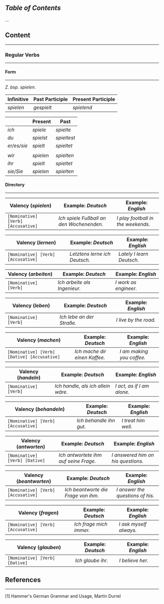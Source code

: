 
## *Table of Contents*
...
## Content
---
### Regular Verbs
---
#### Form
---
*Z. bsp. spielen.*

| Infinitive | Past Participle | Present Participle |
| ---------- | --------------- | ------------------ |
| *spielen*  | *gespielt*      | *spielend*         |

|             | Present   | Past        |
| ----------- | --------- | ----------- |
| *ich*       | *spiele*  | *spielte*   |
| *du*        | *spielst* | *spieltest* |
| *er/es/sie* | *spielt*  | *spieltet*  |
|             |           |             |
| *wir*       | *spielen* | *spielten*  |
| *ihr*       | *spielt*  | *spieltet*  |
| *sie/Sie*   | *spielen* | *spielten*  |
#### Directory
---

| Valency (*spielen*)                | Example: *Deutsch*                       | Example: *English*                 |
| ---------------------------------- | ---------------------------------------- | ---------------------------------- |
| `[Nominative] [Verb] [Accusative]` | *Ich spiele Fußball an den Wochenenden.* | *I play football in the weekends.* |

| Valency (*lernen*)                 | Example: *Deutsch*            | Example: *English*        |
| ---------------------------------- | ----------------------------- | ------------------------- |
| `[Nominative] [Verb] [Accusative]` | *Letztens lerne ich Deutsch.* | *Lately I learn Deutsch.* |

| Valency (*arbeiten*)  | Example: *Deutsch*           | Example: *English*    |
| --------------------- | ---------------------------- | --------------------- |
| `[Nominative] [Verb]` | *Ich arbeite als Ingenieur.* | *I work as engineer.* |

| Valency (*leben*)     | Example: *Deutsch*        | Example: *English*    |
| --------------------- | ------------------------- | --------------------- |
| `[Nominative] [Verb]` | *Ich lebe an der Straße.* | *I live by the road.* |

| Valency (*machen*)                          | Example: *Deutsch*            | Example: *English*        |
| ------------------------------------------- | ----------------------------- | ------------------------- |
| `[Nominative] [Verb] [Dative] [Accusative]` | *Ich mache dir einen Kaffee.* | *I am making you coffee.* |

| Valency (*handeln*)   | Example: *Deutsch*                 | Example: *English*         |
| --------------------- | ---------------------------------- | -------------------------- |
| `[Nominative] [Verb]` | *Ich handle, als ich allein wäre.* | *I act, as if I am alone.* |

| Valency (*behandeln*)              | Example: *Deutsch*      | Example: *English*  |
| ---------------------------------- | ----------------------- | ------------------- |
| `[Nominative] [Verb] [Accusative]` | *Ich behandle ihn gut.* | *I treat him well.* |

| Valency (*antworten*)          | Example: *Deutsch*                    | Example: *English*                 |
| ------------------------------ | ------------------------------------- | ---------------------------------- |
| `[Nominative] [Verb] [Dative]` | *Ich antwortete ihm auf seine Frage.* | *I answered him on his questions.* |

| Valency (*beantworten*)            | Example: *Deutsch*                  | Example: *English*               |
| ---------------------------------- | ----------------------------------- | -------------------------------- |
| `[Nominative] [Verb] [Accusative]` | *Ich beantworte die Frage von ihm.* | *I answer the questions of his.* |

| Valency (*fragen*)                 | Example: *Deutsch*      | Example: *English*     |
| ---------------------------------- | ----------------------- | ---------------------- |
| `[Nominative] [Verb] [Accusative]` | *Ich frage mich immer.* | *I ask myself always.* |

| Valency (*glauben*)            | Example: *Deutsch* | Example: *English* |
| ------------------------------ | ------------------ | ------------------ |
| `[Nominative] [Verb] [Dative]` | *Ich glaube ihr.*  | *I believe her.*   |
## References
---
[1] Hammer's German Grammar and Usage, Martin Durrel